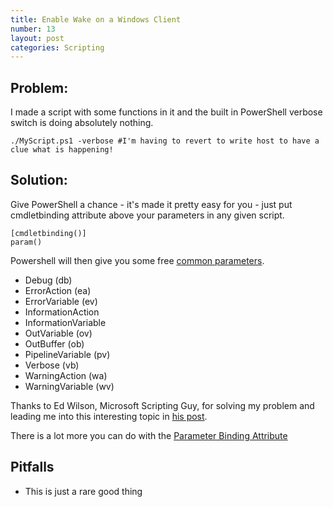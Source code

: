 ```yaml
---
title: Enable Wake on a Windows Client
number: 13
layout: post
categories: Scripting
---
```


## Problem:
I made a script with some functions in it and the built in PowerShell verbose switch is doing absolutely nothing.

    ./MyScript.ps1 -verbose #I'm having to revert to write host to have a clue what is happening!

## Solution:
Give PowerShell a chance - it's made it pretty easy for you - just put cmdletbinding attribute above your parameters in any given script.

    [cmdletbinding()]
    param()

Powershell will then give you some free [common parameters](https://msdn.microsoft.com/en-us/powershell/reference/3.0/microsoft.powershell.core/about/about_commonparameters).

  - Debug (db)
  - ErrorAction (ea)
  - ErrorVariable (ev)
  - InformationAction
  - InformationVariable
  - OutVariable (ov)
  - OutBuffer (ob)
  - PipelineVariable (pv)
  - Verbose (vb)
  - WarningAction (wa)
  - WarningVariable (wv)

Thanks to Ed Wilson, Microsoft Scripting Guy, for solving my problem and leading me into this interesting topic in [his post](https://blogs.technet.microsoft.com/heyscriptingguy/2014/07/30/use-powershell-to-write-verbose-output/).

There is a lot more you can do with the [Parameter Binding Attribute](https://msdn.microsoft.com/powershell/reference/5.1/Microsoft.PowerShell.Core/about/about_Functions_CmdletBindingAttribute)

## Pitfalls

  - This is just a rare good thing
